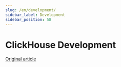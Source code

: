 ```yaml
---
slug: /en/development/
sidebar_label: Development
sidebar_position: 58
---
```


# ClickHouse Development

[Original article](https://clickhouse.com/docs/en/development/) <!--hide-->
